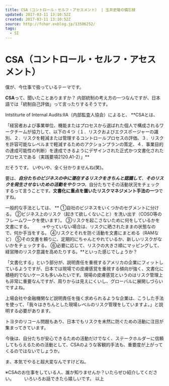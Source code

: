 ```yaml
---
title: CSA（コントロール・セルフ・アセスメント） | 玉井史隆の備忘録
updated: 2017-03-11 13:10:52Z
created: 2017-03-11 13:10:52Z
source: http://fchar.exblog.jp/13506252/
tags:
  - SI
---
```


#  CSA（コントロール・セルフ・アセスメント）

僕が、今仕事で扱っているテーマです。

**CSA**って、聞いたことありますか？
内部統制の考え方の一つなんですが、日本語では「統制自己評価」って言ったりするそうです。

Intstiturte of Internal Audits:IIA（内部監査人協会）によると、
**CSAとは、

「経営者および事業単位、機能またはプロセスから選ばれた個人で構成されるワークチームが協力して、以下の４つ（１．リスクおよびエクスポージャーの識別、２．リスクを軽減または管理するコントロールプロセスの評価、３．リスクを許容可能なレベルまで軽減するためのアクションプランの策定、４．事業目的の達成可能性の判断）を達成できるようにデザインされた正式かつ文書化されたプロセスである（実践要項2120.A1-2）」**

だそうです。
いやいや、全く分かりませんね(笑)。

要は、***自分たちのビジネスの中に潜在するリスクをきちんと認識して***、***そのリスクを発生させないための活動をやりつつ***、自分たちでその活動状況をチェックするって言うことです。**文書化に重点を置いたリスクマネジメント手法の一つ**ですね。

一般的な手法としては、
**
①自社のビジネスをいくつかのセグメントに分ける。
②ビジネス上のリスク（起きて欲しくないこと）を洗い出す（COSO等のフレームワークを使います）。
③リスクを起こさないために何をしているかを文書にする。
　　→やっていない場合は、リスクに晒されたままの状態なので、何か手当をする。
④リスクとそれを防ぐ活動を文書にまとめる（RAMなど）
⑤その文書を頼りに、定期的にちゃんとやれているか、新しいリスクがないかをチェックする。
⑥必要に応じて、リスクの大きさ順にマッピングして、経営陣のリスク意識を高めたりする。**といった感じでしょうか？

「文書化する」という部分が、説明責任を重視するアメリカの企業にフィットしているようですが、日本では現場での皮膚感覚を重視する傾向が強く、文書化に積極的でないケースも多いみたいです。現場の皮膚感覚というのはリスク管理上も非常に重要なんですが、周りからは見えにくいし、グローバルに展開しづらいですよね。

上場会社や金融機関など説明責任を強く求められるような企業は、こうした手法を使って、「我々はきちんとした現場レベルのリスク管理をしていますよ。」と説明する必要があります。

トヨタのリコール問題もあり、日本でもリスクを未然に防ぐための活動に注目が集まってきています。

今後は、自分たちが安心できるための活動だけでなく、ステークホルダーに信頼してもらえるための活動として、CSAのような客観的手法も、重要度が上がってくるのではないでしょうか。

ま、本気でやると超大変なんですけどね。

※CSAのお仕事をしている人、誰か知りませんか？いたらぜひ紹介してください。
　　いろいろお話できたら嬉しいです。
以上